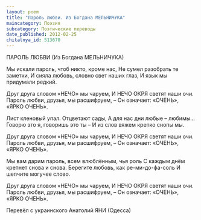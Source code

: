 ```yaml
---
layout: poem
title: "Пароль любви. Из Богдана МЕЛЬНИЧУКА"
maincategory: Поэзия
subcategory: Поэтические переводы
date_published: 2012-02-25
chitalnya_id: 513670
---
```




ПАРОЛЬ ЛЮБВИ
(Из Богдана МЕЛЬНИЧУКА)

Мы искали пароль, чтоб никто, кроме нас,
Не сумел разобрать те заметки,
И сияла любовь, словно свет наших глаз,
И язык мы придумали редкий.

Друг друга словом «НЕЧО» мы чаруем,
И НЕЧО ОКРЯ светят наши очи.
Пароль любви, друзья, мы расшифруем, –
Он означает: «ОЧЕНЬ», «ЯРКО ОЧЕНЬ».

Лист кленовый упал. Отцветают  сады,
А для нас дни любые – любимы...
Говорю это я, говоришь это ты –
И из слов вяжем крепко снопы мы.

Друг друга словом «НЕЧО» мы чаруем,
И НЕЧО ОКРЯ светят наши очи.
Пароль любви, друзья, мы расшифруем, –
Он означает: «ОЧЕНЬ», «ЯРКО ОЧЕНЬ».

Мы вам дарим пароль, всем влюблённым, чья роль
С каждым днём крепнет снова и снова.
Берегите любовь, как ре-ми-до-фа-соль
И шепчите могучее слово.

Друг друга словом «НЕЧО» мы чаруем,
И НЕЧО ОКРЯ светят наши очи.
Пароль любви, друзья, мы расшифруем, –
Он означает: «ОЧЕНЬ», «ЯРКО ОЧЕНЬ».

Перевёл с украинского Анатолий ЯНИ (Одесса)






